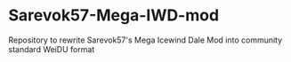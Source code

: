 # Sarevok57-Mega-IWD-mod
Repository to rewrite Sarevok57's Mega Icewind Dale Mod into community standard WeiDU format
